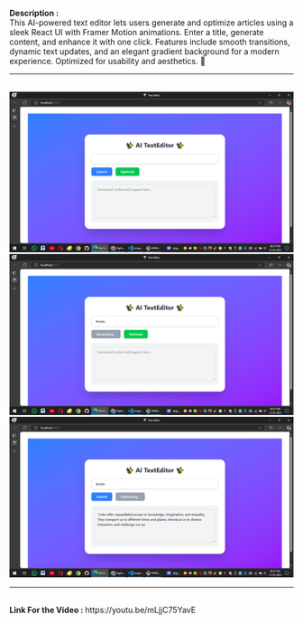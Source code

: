 <b>Description : </b><br>
This AI-powered text editor lets users generate and optimize articles using a sleek React UI with Framer Motion animations. Enter a title, generate content, and enhance it with one click. Features include smooth transitions, dynamic text updates, and an elegant gradient background for a modern experience. Optimized for usability and aesthetics. 🚀
<hr>
<br>
<img src="/frontend/public/main.png" alt="main" >
<br>
<img src="/frontend/public/generative.png" alt="generative" >
<br>
<img src="/frontend/public/optimize.png" alt="optimize" >
<hr>
<br>
<b>Link For the Video : </b> https://youtu.be/mLjjC75YavE
